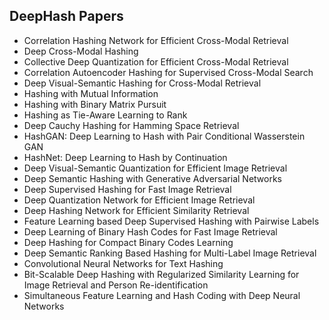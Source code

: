  <h2> DeepHash Papers </h2>

<ul>

                             

 <li><a target="_blank" href="https://github.com/manjunath5496/DeepHash-Papers/blob/master/dhp(1).pdf" style="text-decoration:none;">Correlation Hashing Network for Efficient Cross-Modal Retrieval</a></li>

 <li><a target="_blank" href="https://github.com/manjunath5496/DeepHash-Papers/blob/master/dhp(2).pdf" style="text-decoration:none;">Deep Cross-Modal Hashing</a></li>

<li><a target="_blank" href="https://github.com/manjunath5496/DeepHash-Papers/blob/master/dhp(3).pdf" style="text-decoration:none;">Collective Deep Quantization for Efficient Cross-Modal Retrieval</a></li>
 <li><a target="_blank" href="https://github.com/manjunath5496/DeepHash-Papers/blob/master/dhp(4).pdf" style="text-decoration:none;">Correlation Autoencoder Hashing for Supervised Cross-Modal Search</a></li>                              




<li><a target="_blank" href="https://github.com/manjunath5496/DeepHash-Papers/blob/master/dhp(5).pdf" style="text-decoration:none;">Deep Visual-Semantic Hashing for Cross-Modal Retrieval</a></li>
<li><a target="_blank" href="https://github.com/manjunath5496/DeepHash-Papers/blob/master/dhp(6).pdf" style="text-decoration:none;">Hashing with Mutual Information</a></li>
 <li><a target="_blank" href="https://github.com/manjunath5496/DeepHash-Papers/blob/master/dhp(7).pdf" style="text-decoration:none;">Hashing with Binary Matrix Pursuit</a></li>

 <li><a target="_blank" href="https://github.com/manjunath5496/DeepHash-Papers/blob/master/dhp(8).pdf" style="text-decoration:none;"> Hashing as Tie-Aware Learning to Rank </a></li>
   <li><a target="_blank" href="https://github.com/manjunath5496/DeepHash-Papers/blob/master/dhp(9).pdf" style="text-decoration:none;">Deep Cauchy Hashing for Hamming Space Retrieval</a></li>
  
   
 <li><a target="_blank" href="https://github.com/manjunath5496/DeepHash-Papers/blob/master/dhp(10).pdf" style="text-decoration:none;">HashGAN: Deep Learning to Hash with Pair Conditional Wasserstein GAN</a></li>                              
<li><a target="_blank" href="https://github.com/manjunath5496/DeepHash-Papers/blob/master/dhp(11).pdf" style="text-decoration:none;">HashNet: Deep Learning to Hash by Continuation </a></li>
<li><a target="_blank" href="https://github.com/manjunath5496/DeepHash-Papers/blob/master/dhp(12).pdf" style="text-decoration:none;">Deep Visual-Semantic Quantization for Efficient Image Retrieval</a></li>
<li><a target="_blank" href="https://github.com/manjunath5496/DeepHash-Papers/blob/master/dhp(13).pdf" style="text-decoration:none;">Deep Semantic Hashing with
Generative Adversarial Networks</a></li>

<li><a target="_blank" href="https://github.com/manjunath5496/DeepHash-Papers/blob/master/dhp(14).pdf" style="text-decoration:none;">Deep Supervised Hashing for Fast Image Retrieval</a></li>
                              
<li><a target="_blank" href="https://github.com/manjunath5496/DeepHash-Papers/blob/master/dhp(15).pdf" style="text-decoration:none;">Deep Quantization Network for Efficient Image Retrieval</a></li>

<li><a target="_blank" href="https://github.com/manjunath5496/DeepHash-Papers/blob/master/dhp(16).pdf" style="text-decoration:none;">Deep Hashing Network for Efficient Similarity Retrieval</a></li>

  <li><a target="_blank" href="https://github.com/manjunath5496/DeepHash-Papers/blob/master/dhp(17).pdf" style="text-decoration:none;">Feature Learning based Deep Supervised Hashing with Pairwise Labels</a></li>   
  
<li><a target="_blank" href="https://github.com/manjunath5496/DeepHash-Papers/blob/master/dhp(18).pdf" style="text-decoration:none;">Deep Learning of Binary Hash Codes for Fast Image Retrieval</a></li> 

  
<li><a target="_blank" href="https://github.com/manjunath5496/DeepHash-Papers/blob/master/dhp(19).pdf" style="text-decoration:none;">Deep Hashing for Compact Binary Codes Learning</a></li> 

<li><a target="_blank" href="https://github.com/manjunath5496/DeepHash-Papers/blob/master/dhp(20).pdf" style="text-decoration:none;">Deep Semantic Ranking Based Hashing for Multi-Label Image Retrieval</a></li>

<li><a target="_blank" href="https://github.com/manjunath5496/DeepHash-Papers/blob/master/dhp(21).pdf" style="text-decoration:none;">Convolutional Neural Networks for Text Hashing</a></li>
<li><a target="_blank" href="https://github.com/manjunath5496/DeepHash-Papers/blob/master/dhp(22).pdf" style="text-decoration:none;">Bit-Scalable Deep Hashing with Regularized
Similarity Learning for Image Retrieval and Person Re-identification</a></li> 
 
 
 
 
 
 <li><a target="_blank" href="https://github.com/manjunath5496/DeepHash-Papers/blob/master/dhp(23).pdf" style="text-decoration:none;">Simultaneous Feature Learning and Hash Coding with Deep Neural Networks</a></li> 
 
 </ul>
